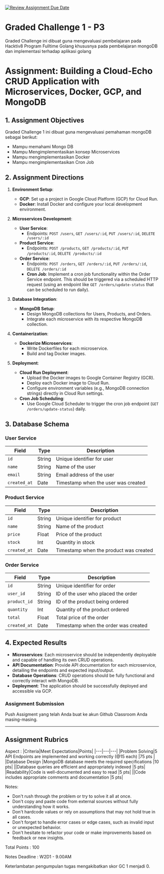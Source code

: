 [![Review Assignment Due Date](https://classroom.github.com/assets/deadline-readme-button-24ddc0f5d75046c5622901739e7c5dd533143b0c8e959d652212380cedb1ea36.svg)](https://classroom.github.com/a/GMrD03Jz)
# Graded Challenge 1 - P3

Graded Challenge ini dibuat guna mengevaluasi pembelajaran pada Hacktiv8 Program Fulltime Golang khususnya pada pembelajaran mongoDB dan implementasi terhadap aplikasi golang
# **Assignment: Building a Cloud-Echo CRUD Application with Microservices, Docker, GCP, and MongoDB**

## **1. Assignment Objectives**
Graded Challenge 1 ini dibuat guna mengevaluasi pemahaman mongoDB sebagai berikut:

- Mampu memahami Mongo DB
- Mampu Mengimplementasikan konsep Microservices
- Mampu mengimplementasikan Docker 
- Mampu mengimplementasikan Cron Job 

## **2. Assignment Directions**
1. **Environment Setup**:
   - **GCP**: Set up a project in Google Cloud Platform (GCP) for Cloud Run.
   - **Docker**: Install Docker and configure your local development environment.

2. **Microservices Development**:
   - **User Service**: 
     - Endpoints: `POST /users`, `GET /users/:id`, `PUT /users/:id`, `DELETE /users/:id`
   - **Product Service**: 
     - Endpoints: `POST /products`, `GET /products/:id`, `PUT /products/:id`, `DELETE /products/:id`
   - **Order Service**: 
     - Endpoints: `POST /orders`, `GET /orders/:id`, `PUT /orders/:id`, `DELETE /orders/:id`
     - **Cron Job**: Implement a cron job functionality within the Order Service endpoint. This should be triggered via a scheduled HTTP request (using an endpoint like `GET /orders/update-status` that can be scheduled to run daily).

3. **Database Integration**:
   - **MongoDB Setup**:
     - Design MongoDB collections for Users, Products, and Orders.
     - Integrate each microservice with its respective MongoDB collection.

4. **Containerization**:
   - **Dockerize Microservices**: 
     - Write Dockerfiles for each microservice.
     - Build and tag Docker images.

5. **Deployment**:
   - **Cloud Run Deployment**:
     - Upload the Docker images to Google Container Registry (GCR).
     - Deploy each Docker image to Cloud Run.
     - Configure environment variables (e.g., MongoDB connection strings) directly in Cloud Run settings.
   - **Cron Job Scheduling**:
     - Use Google Cloud Scheduler to trigger the cron job endpoint (`GET /orders/update-status`) daily.



## **3. Database Schema**
### **User Service**
| Field        | Type   | Description                 |
|--------------|--------|-----------------------------|
| `id`         | String | Unique identifier for user  |
| `name`       | String | Name of the user            |
| `email`      | String | Email address of the user   |
| `created_at` | Date   | Timestamp when the user was created |

### **Product Service**
| Field        | Type   | Description                 |
|--------------|--------|-----------------------------|
| `id`         | String | Unique identifier for product |
| `name`       | String | Name of the product         |
| `price`      | Float  | Price of the product        |
| `stock`      | Int    | Quantity in stock           |
| `created_at` | Date   | Timestamp when the product was created |

### **Order Service**
| Field        | Type   | Description                 |
|--------------|--------|-----------------------------|
| `id`         | String | Unique identifier for order |
| `user_id`    | String | ID of the user who placed the order |
| `product_id` | String | ID of the product being ordered |
| `quantity`   | Int    | Quantity of the product ordered |
| `total`      | Float  | Total price of the order    |
| `created_at` | Date   | Timestamp when the order was created |

## **4. Expected Results**
- **Microservices**: Each microservice should be independently deployable and capable of handling its own CRUD operations.
- **API Documentation**: Provide API documentation for each microservice, detailing the endpoints and expected input/output.
- **Database Operations**: CRUD operations should be fully functional and correctly interact with MongoDB.
- **Deployment**: The application should be successfully deployed and accessible via GCP.


###  Assignment Submission

Push Assigment yang telah Anda buat ke akun Github Classroom Anda masing-masing.

----------

## Assignment Rubrics

Aspect : 
|Criteria|Meet Expectations|Points|
|---|---|---|
|Problem Solving|5 API Endpoints are implemented and working correctly (@15 each) |75 pts |
|Database Design |MongoDB database meets the required specifications |10 pts|
||Database queries are efficient and appropriately indexed |5 pts|
|Readability|Code is well-documented and easy to read |5 pts|
||Code includes appropriate comments and documentation |5 pts|


Notes:
- Don't rush through the problem or try to solve it all at once.
- Don't copy and paste code from external sources without fully understanding how it works.
- Don't hardcode values or rely on assumptions that may not hold true in all 
cases.
- Don't forget to handle error cases or edge cases, such as invalid input or unexpected behavior.
- Don't hesitate to refactor your code or make improvements based on feedback or new insights.



Total Points : 100

Notes Deadline : W2D1 - 9.00AM

Keterlambatan pengumpulan tugas mengakibatkan skor GC 1 menjadi 0.


